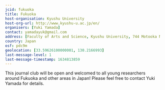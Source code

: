 ```yaml
---
jcid: fukuoka
title: Fukuoka 
host-organisation: Kyushu University 
host-org-url: http://www.kyushu-u.ac.jp/en/
organisers: [Yuki Yamada] 
contact: yamadayuk@gmail.com 
address: [Faculty of Arts and Science, Kyushu University, 744 Motooka Nishi-ku, 819-0395, Fukuoka]
country: Japan
osf: pdc9m
geolocation: [33.59626100000001, 130.2166993]
last-message-level: 1
last-message-timestamp: 1634813859
---
```


This journal club will be open and welcomed to all young researchers around Fukuoka and other areas in Japan! Please feel free to contact Yuki Yamada for details.

